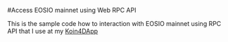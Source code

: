 #Access EOSIO mainnet using Web RPC API

This is the sample code how to interaction with EOSIO mainnet using RPC API that I use at my <a href="https://koin4dapp.appspot.com">Koin4DApp</a>
